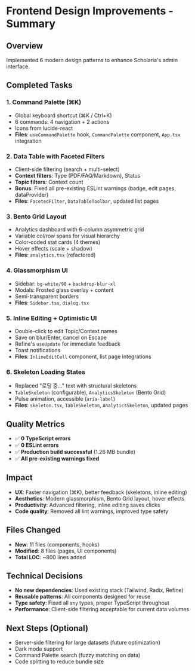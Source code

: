 # Frontend Design Improvements - Summary

## Overview
Implemented 6 modern design patterns to enhance Scholaria's admin interface.

## Completed Tasks

### 1. Command Palette (⌘K)
- Global keyboard shortcut (⌘K / Ctrl+K)
- 6 commands: 4 navigation + 2 actions
- Icons from lucide-react
- **Files**: `useCommandPalette` hook, `CommandPalette` component, `App.tsx` integration

### 2. Data Table with Faceted Filters
- Client-side filtering (search + multi-select)
- **Context filters**: Type (PDF/FAQ/Markdown), Status
- **Topic filters**: Context count
- **Bonus**: Fixed all pre-existing ESLint warnings (badge, edit pages, dataProvider)
- **Files**: `FacetedFilter`, `DataTableToolbar`, updated list pages

### 3. Bento Grid Layout
- Analytics dashboard with 6-column asymmetric grid
- Variable col/row spans for visual hierarchy
- Color-coded stat cards (4 themes)
- Hover effects (scale + shadow)
- **Files**: `analytics.tsx` (refactored)

### 4. Glassmorphism UI
- Sidebar: `bg-white/90` + `backdrop-blur-xl`
- Modals: Frosted glass overlay + content
- Semi-transparent borders
- **Files**: `Sidebar.tsx`, `dialog.tsx`

### 5. Inline Editing + Optimistic UI
- Double-click to edit Topic/Context names
- Save on blur/Enter, cancel on Escape
- Refine's `useUpdate` for immediate feedback
- Toast notifications
- **Files**: `InlineEditCell` component, list page integrations

### 6. Skeleton Loading States
- Replaced "로딩 중..." text with structural skeletons
- `TableSkeleton` (configurable), `AnalyticsSkeleton` (Bento Grid)
- Pulse animation, accessible (`aria-label`)
- **Files**: `skeleton.tsx`, `TableSkeleton`, `AnalyticsSkeleton`, updated pages

## Quality Metrics
- ✅ **0 TypeScript errors**
- ✅ **0 ESLint errors**
- ✅ **Production build successful** (1.26 MB bundle)
- ✅ **All pre-existing warnings fixed**

## Impact
- **UX**: Faster navigation (⌘K), better feedback (skeletons, inline editing)
- **Aesthetics**: Modern glassmorphism, Bento Grid layout, hover effects
- **Productivity**: Advanced filtering, inline editing saves clicks
- **Code quality**: Removed all lint warnings, improved type safety

## Files Changed
- **New**: 11 files (components, hooks)
- **Modified**: 8 files (pages, UI components)
- **Total LOC**: ~800 lines added

## Technical Decisions
- **No new dependencies**: Used existing stack (Tailwind, Radix, Refine)
- **Reusable patterns**: All components designed for reuse
- **Type safety**: Fixed all `any` types, proper TypeScript throughout
- **Performance**: Client-side filtering acceptable for current data volumes

## Next Steps (Optional)
- Server-side filtering for large datasets (future optimization)
- Dark mode support
- Command Palette search (fuzzy matching on data)
- Code splitting to reduce bundle size
